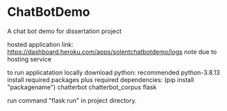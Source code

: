 # ChatBotDemo
A chat bot demo for dissertation project 

hosted application link: https://dashboard.heroku.com/apps/solentchatbotdemo/logs
note due to hosting service 

to run applicatation locally
download python: recommended python-3.8.13
install required packages plus required dependencies: (pip install "packagename")
chatterbot
chatterbot_corpus
flask

run command "flask run" in project directory.

